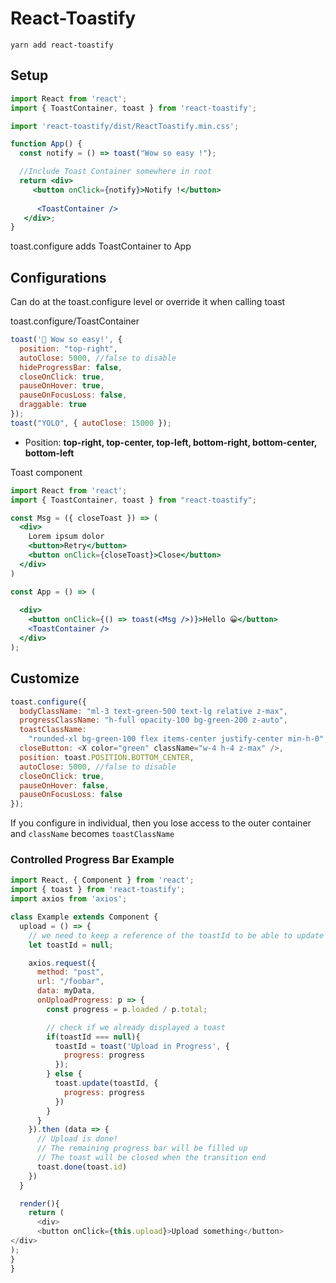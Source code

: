 

# React-Toastify

```
yarn add react-toastify
```

## Setup

```jsx
import React from 'react';
import { ToastContainer, toast } from 'react-toastify';

import 'react-toastify/dist/ReactToastify.min.css';

function App() {
  const notify = () => toast("Wow so easy !");

  //Include Toast Container somewhere in root
  return <div>
     <button onClick={notify}>Notify !</button>
    	
      <ToastContainer />
   </div>;
}
```

toast.configure adds ToastContainer to App

## Configurations

Can do at the toast.configure level or override it when calling toast

toast.configure/ToastContainer

```js
toast('🦄 Wow so easy!', {
  position: "top-right",
  autoClose: 5000, //false to disable
  hideProgressBar: false,
  closeOnClick: true,
  pauseOnHover: true,
  pauseOnFocusLoss: false,
  draggable: true
});
toast("YOLO", { autoClose: 15000 });
```

- Position:  **top-right, top-center, top-left, bottom-right, bottom-center, bottom-left**

Toast component

```jsx
import React from 'react';
import { ToastContainer, toast } from "react-toastify";

const Msg = ({ closeToast }) => (
  <div>
    Lorem ipsum dolor
    <button>Retry</button>
    <button onClick={closeToast}>Close</button>
  </div>
)

const App = () => (
  
  <div>
    <button onClick={() => toast(<Msg />)}>Hello 😀</button>
    <ToastContainer />
  </div>
);
```

## Customize

```js
toast.configure({
  bodyClassName: "ml-3 text-green-500 text-lg relative z-max",
  progressClassName: "h-full opacity-100 bg-green-200 z-auto",
  toastClassName:
    "rounded-xl bg-green-100 flex items-center justify-center min-h-0", //disable default min height
  closeButton: <X color="green" className="w-4 h-4 z-max" />,
  position: toast.POSITION.BOTTOM_CENTER,
  autoClose: 5000, //false to disable
  closeOnClick: true,
  pauseOnHover: false,
  pauseOnFocusLoss: false
});
```

If you configure in individual, then you lose access to the outer container and `className` becomes `toastClassName`

### Controlled Progress Bar Example

```js
import React, { Component } from 'react';
import { toast } from 'react-toastify';
import axios from 'axios';

class Example extends Component {
  upload = () => {
    // we need to keep a reference of the toastId to be able to update it
    let toastId = null;

    axios.request({
      method: "post", 
      url: "/foobar", 
      data: myData, 
      onUploadProgress: p => {
        const progress = p.loaded / p.total;

        // check if we already displayed a toast
        if(toastId === null){
          toastId = toast('Upload in Progress', {
            progress: progress
          });
        } else {
          toast.update(toastId, {
            progress: progress
          })
        }
      }
    }).then (data => {
      // Upload is done! 
      // The remaining progress bar will be filled up
      // The toast will be closed when the transition end
      toast.done(toast.id)
    })
  }

  render(){
    return (
      <div>
      <button onClick={this.upload}>Upload something</button>
</div>
);
}
}
```

